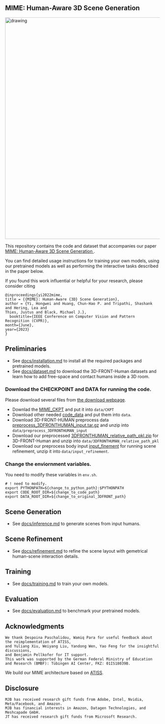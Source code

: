 ## MIME: Human-Aware 3D Scene Generation

<img src="data/MIME.gif" alt="drawing" width="720"/>

This repository contains the code and dataset that accompanies our paper [MIME: Human-Aware 3D Scene Generation
](https://mime.is.tue.mpg.de/).

You can find detailed usage instructions for training your own models, using
our pretrained models as well as performing the interactive tasks described in
the paper below.

If you found this work influential or helpful for your research, please consider citing

```
@inproceedings{yi2022mime,
title = {{MIME}: Human-Aware {3D} Scene Generation},
author = {Yi, Hongwei and Huang, Chun-Hao P. and Tripathi, Shashank and Hering, Lea and 
Thies, Justus and Black, Michael J.},
  booktitle={IEEE Conference on Computer Vision and Pattern Recognition (CVPR)}, 
month={June}, 
year={2023} 
}
```

## Preliminaries
- See [docs/installation.md](docs/installation.md) to install all the required packages and pretrained models.
- See [docs/dataset.md](docs/dataset.md) to download the 3D-FRONT-Human datasets and learn how to add free-space and contact humans inside a 3D room.

### Download the CHECKPOINT and DATA for running the code.

Please download several files from [the download webpage](https://mime.is.tue.mpg.de/login.php).

* Downlad the [MIME_CKPT](https://download.is.tue.mpg.de/download.php?domain=mime&resume=1&sfile=MIME_CKPT.tar.gz) and put it into `data/CKPT`
* Download other needed [code_data](https://download.is.tue.mpg.de/download.php?domain=mime&resume=1&sfile=code_data.tar.gz) and put them into `data`.
* Download 3D-FRONT-HUMAN preprocess data [preprocess_3DFRONTHUMAN_input.tar.gz](https://download.is.tue.mpg.de/download.php?domain=mime&resume=1&sfile=preprocess_3DFRONTHUMAN_input.tar.gz) and unzip into `data/preprocess_3DFRONTHUMAN_input`
* Download our preprocessed [3DFRONTHUMAN_relative_path_pkl.zip](https://download.is.tue.mpg.de/download.php?domain=mime&resume=1&sfile=3DFRONTHUMAN_relative_path_pkl.zip) for 3D-FRONT-Human and unzip into `data/3DFRONTHUMAN_relative_path_pkl`
* Download our preprocess body input [input_finement](https://download.is.tue.mpg.de/download.php?domain=mime&resume=1&sfile=input_refinement.tar.gz) for running scene refinement, unzip it into `data/input_refinement`.


### Change the enviornment variables.

You need to modify these variables in `env.sh`.

```
# ! need to modify.
export PYTHONPATH=${change_to_python_path}:$PYTHONPATH
export CODE_ROOT_DIR=${change_to_code_path}
export DATA_ROOT_DIR=${change_to_original_3DFRONT_path}
```

## Scene Generation

- See [docs/inference.md](docs/inference.md) to generate scenes from input humans.


## Scene Refinement

- See [docs/refinement.md](docs/refinement.md) to refine the scene layout with gemetrical human-scene interaction details.


## Training

- See [docs/training.md](docs/train.md) to train your own models.

## Evaluation

- See [docs/evaluation.md](docs/evaluation.md) to benchmark your pretrained models.

## Acknowledgments

```
We thank Despoina Paschalidou, Wamiq Para for useful feedback about the reimplementation of ATISS, 
and Yuliang Xiu, Weiyang Liu, Yandong Wen, Yao Feng for the insightful discussions, 
and Benjamin Pellkofer for IT support. 
This work was supported by the German Federal Ministry of Education and Research (BMBF): Tübingen AI Center, FKZ: 01IS18039B.  
```

We build our MIME architecture based on [ATISS](https://github.com/nv-tlabs/ATISS).

## Disclosure

```
MJB has received research gift funds from Adobe, Intel, Nvidia, Meta/Facebook, and Amazon. 
MJB has financial interests in Amazon, Datagen Technologies, and Meshcapade GmbH. 
JT has received research gift funds from Microsoft Research.
```

